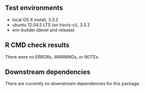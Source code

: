 ## Test environments

* local OS X install, 3.3.2
* ubuntu 12.04.5 LTS (on travis-ci), 3.3.2
* win-builder (devel and release)

## R CMD check results

There were no ERRORs, WARNINGs, or NOTEs.

## Downstream dependencies

There are currently no downstream dependencies for this package.
